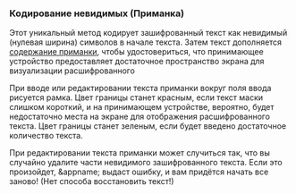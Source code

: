 ### Кодирование невидимых (Приманка)
Этот уникальный метод кодирует зашифрованный текст как невидимый (нулевая ширина) символов в начале текста.
Затем текст дополняется [содержание приманки](/setup/decoy), чтобы удостовериться, что принимающее устройство предоставляет достаточное пространство экрана для визуализации расшифрованного

<a name="insufficientpadding"></a>
При вводе или редактировании текста приманки вокруг поля ввода рисуется рамка.
Цвет границы станет красным, если текст маски слишком короткий, и на принимающем устройстве, вероятно, будет недостаточно места на экране для отображения расшифрованного текста. Цвет границы станет зеленым, если будет введено достаточное количество текста.

<a name="corrupted"></a>
При редактировании текста приманки может случиться так, что вы случайно удалите части невидимого зашифрованного текста. Если это произойдет, &appname; выдаст ошибку, и вам придётся начать все заново! (Нет способа восстановить текст!)
